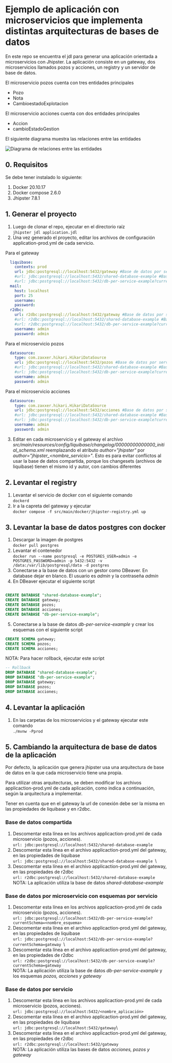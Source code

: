 # Ejemplo de aplicación con microservicios que implementa distintas arquitecturas de bases de datos

En este repo se encuentra el jdl para generar una aplicación orientada a microservicios con Jhipster.
La aplicación consiste en un gateway, dos microservicios llamados pozos y acciones, un registry y un servidor de base de datos.

El microservicio pozos cuenta con tres entidades principales
* Pozo
* Nota
* CambioestadoExplotacion

El microservicio acciones cuenta con dos entidades principales
* Accion
* cambioEstadoGestion

El siguiente diagrama muestra las relaciones entre las entidades


![Diagrama de relaciones entre las entidades](https://raw.githubusercontent.com/mari967/jhipster-microservicio-bd-imp/main/application.png)

## 0. Requisitos
Se debe tener instalado lo siguiente:
1. Docker 20.10.17
2. Docker compose 2.6.0
3. Jhipster 7.8.1

## 1. Generar el proyecto
1. Luego de clonar el repo, ejecutar en el directorio raíz\
`jhipster jdl application.jdl`
2. Una vez generado el proyecto, editar los archivos de configuración application-prod.yml de cada servicio.

Para el gateway
```yml
  liquibase:
    contexts: prod
    url: jdbc:postgresql://localhost:5432/gateway #Base de datos por servicio
    #url: jdbc:postgresql://localhost:5432/shared-database-example #Base de datos compartida
    #url: jdbc:postgresql://localhost:5432/db-per-service-example?currentSchema=gateway #Base de datos por servicio. Esquemas diferentes
  mail:
    host: localhost
    port: 25
    username:
    password:
  r2dbc:
    url: r2dbc:postgresql://localhost:5432/gateway #Base de datos por servicio
    #url: r2dbc:postgresql://localhost:5432/shared-database-example #Base de datos compartida
    #url: r2dbc:postgresql://localhost:5432/db-per-service-example?currentSchema=gateway #Base de datos por servicio. Esquemas diferentes
    username: admin
    password: admin
```

Para el microservicio pozos
```yml
  datasource:
    type: com.zaxxer.hikari.HikariDataSource
    url: jdbc:postgresql://localhost:5432/pozos #Base de datos por servicio
    #url: jdbc:postgresql://localhost:5432/shared-database-example #Base de datos compartida
    #url: jdbc:postgresql://localhost:5432/db-per-service-example?currentSchema=pozos #Base de datos por servicio. Esquemas diferentes
    username: admin
    password: admin
```

Para el microservicio acciones
```yml
  datasource:
    type: com.zaxxer.hikari.HikariDataSource
    url: jdbc:postgresql://localhost:5432/acciones #Base de datos por servicio #Base de datos por servicio
    #url: jdbc:postgresql://localhost:5432/shared-database-example #Base de datos compartida    
    #url: jdbc:postgresql://localhost:5432/db-per-service-example?currentSchema=acciones #Base de datos por servicio. Esquemas diferentes
    username: admin
    password: admin
```
3. Editar en cada microservicio y el gateway el archivo *src/main/resources/config/liquibase/changelog/00000000000000_initial_schema.xml* reemplazando el atributo *author="jhipster"* por *author="jhipster_<nombre_servicio>"*. Esto es para evitar conflictos al usar la base de datos compartida, porque los changesets (archivos de liquibase) tienen el mismo id y autor, con cambios diferentes

## 2. Levantar el registry
1. Levantar el servicio de docker con el siguiente comando \
`dockerd`
2. Ir a la capreta del gateway y ejecutar\
`docker compose -f src/main/docker/jhipster-registry.yml up`


## 3. Levantar la base de datos postgres con docker
1. Descargar la imagen de postgres\
`docker pull postgres`
2. Levantar el contenedor\
`docker run --name postgresql -e POSTGRES_USER=admin -e POSTGRES_PASSWORD=admin -p 5432:5432 -v /data:/var/lib/postgresql/data -d postgres`
3. Conectarse a la base de datos con un gestor como DBeaver. En database dejar en blanco. El usuario es *admin* y la contraseña *admin*
4. En DBeaver ejecutar el siguiente script
```sql

CREATE DATABASE "shared-database-example";
CREATE DATABASE gateway;
CREATE DATABASE pozos;
CREATE DATABASE acciones;
CREATE DATABASE "db-per-service-example";

```

5. Conectarse a la base de datos *db-per-service-example* y crear los esquemas con el siguiente script
```sql
CREATE SCHEMA gateway;
CREATE SCHEMA pozos;
CREATE SCHEMA acciones;
```
NOTA: Para hacer rollback, ejecutar este script
```sql
-- Rollback
DROP DATABASE "shared-database-example";
DROP DATABASE "db-per-service-example";
DROP DATABASE gateway;
DROP DATABASE pozos;
DROP DATABASE acciones;
```

## 4. Levantar la aplicación
1. En las carpetas de los microservicios y el gateway ejecutar este comando\
`./mvnw -Pprod`
## 5. Cambiando la arquitectura de base de datos de la aplicación
Por defecto, la aplicación que genera jhipster usa una arquitectura de base de datos en la que cada microservicio tiene una propia.

Para utilizar otras arquitecturas, se deben modificar los archivos applicaction-prod.yml de cada aplicación, como indica a continuación, según la arquitectura a implementar. 

Tener en cuenta que en el gateway la url de conexión debe ser la misma en las propiedades de liquibase y en r2dbc.

### Base de datos compartida

1. Descomentar esta línea en los archivos applicaction-prod.yml de cada microservicio (pozos, acciones).\
`url: jdbc:postgresql://localhost:5432/shared-database-example`
2. Descomentar esta línea en el archivo applicaction-prod.yml del gateway, en las propiedades de liquibase\
`url: jdbc:postgresql://localhost:5432/shared-database-example `\
3. Descomentar esta línea en el archivo applicaction-prod.yml del gateway, en las propiedades de r2dbc\
`url: r2dbc:postgresql://localhost:5432/shared-database-example`\
NOTA: La aplicación utiliza la base de datos *shared-database-example*

### Base de datos por microservicio con esquemas por servicio
1. Descomentar esta línea en los archivos applicaction-prod.yml de cada microservicio (pozos, acciones).\
`url: jdbc:postgresql://localhost:5432/db-per-service-example?currentSchema=<nombre_esquema>`
2. Descomentar esta línea en el archivo applicaction-prod.yml del gateway, en las propiedades de liquibase\
`url: jdbc:postgresql://localhost:5432/db-per-service-example?currentSchema=gateway `\
3. Descomentar esta línea en el archivo applicaction-prod.yml del gateway, en las propiedades de r2dbc\
`url: r2dbc:postgresql://localhost:5432/db-per-service-example?currentSchema=gateway`\
NOTA: La aplicación utiliza la base de datos *db-per-service-example* y los esquemas *pozos, acciones y gateway*

### Base de datos por servicio

1. Descomentar esta línea en los archivos applicaction-prod.yml de cada microservicio (pozos, acciones).\
`url: jdbc:postgresql://localhost:5432/<nombre_aplicación>`
2. Descomentar esta línea en el archivo applicaction-prod.yml del gateway, en las propiedades de liquibase\
`url: jdbc:postgresql://localhost:5432/gateway`\
3. Descomentar esta línea en el archivo applicaction-prod.yml del gateway, en las propiedades de r2dbc\
`url: r2dbc:postgresql://localhost:5432/gateway`\
NOTA: La aplicación utiliza las bases de datos *acciones, pozos y gateway*

